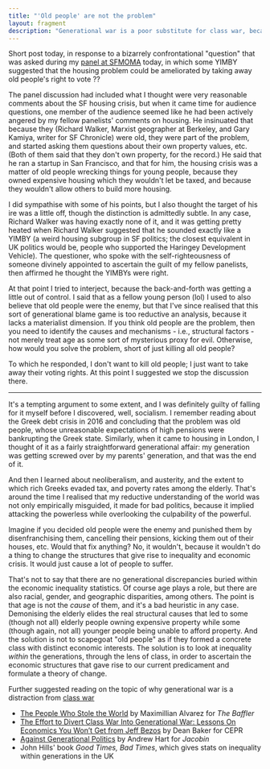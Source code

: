 ```yaml
---
title: "'Old people' are not the problem"
layout: fragment
description: "Generational war is a poor substitute for class war, because it misdiagnoses the cause of the problem."
---
```


Short post today, in response to a bizarrely confrontational "question" that was asked during my [panel at SFMOMA](https://publicknowledge.sfmoma.org/events/silicon-san-francisco-the-impact-of-tech-capital/) today, in which some YIMBY suggested that the housing problem could be ameliorated by taking away old people's right to vote ??

The panel discussion had included what I thought were very reasonable comments about the SF housing crisis, but when it came time for audience questions, one member of the audience seemed like he had been actively angered by my fellow panelists' comments on housing. He insinuated that because they (Richard Walker, Marxist geographer at Berkeley, and Gary Kamiya, writer for SF Chronicle) were old, they were part of the problem, and started asking them questions about their own property values, etc. (Both of them said that they don't own property, for the record.) He said that he ran a startup in San Francisco, and that for him, the housing crisis was a matter of old people wrecking things for young people, because they owned expensive housing which they wouldn't let be taxed, and because they wouldn't allow others to build more housing.

I did sympathise with some of his points, but I also thought the target of his ire was a little off, though the distinction is admittedly subtle. In any case, Richard Walker was having exactly none of it, and it was getting pretty heated when Richard Walker suggested that he sounded exactly like a YIMBY (a weird housing subgroup in SF politics; the closest equivalent in UK politics would be, people who supported the Haringey Development Vehicle). The questioner, who spoke with the self-righteousness of someone divinely appointed to ascertain the guilt of my fellow panelists, then affirmed he thought the YIMBYs were right.

At that point I tried to interject, because the back-and-forth was getting a little out of control. I said that as a fellow young person (lol) I used to also believe that old people were the enemy, but that I've since realised that this sort of generational blame game is too reductive an analysis, because it lacks a materialist dimension. If you think old people are the problem, then you need to identify the causes and mechanisms - i.e., structural factors - not merely treat age as some sort of mysterious proxy for evil. Otherwise, how would you solve the problem, short of just killing all old people?

To which he responded, I don't want to kill old people; I just want to take away their voting rights. At this point I suggested we stop the discussion there.

***

It's a tempting argument to some extent, and I was definitely guilty of falling for it myself before I discovered, well, socialism. I remember reading about the Greek debt crisis in 2016 and concluding that the problem was old people, whose unreasonable expectations of high pensions were bankrupting the Greek state. Similarly, when it came to housing in London, I thought of it as a fairly straightforward generational affair: my generation was getting screwed over by my parents' generation, and that was the end of it.

And then I learned about neoliberalism, and austerity, and the extent to which rich Greeks evaded tax, and poverty rates among the elderly. That's around the time I realised that my reductive understanding of the world was not only empirically misguided, it made for bad politics, because it implied attacking the powerless while overlooking the culpability of the powerful.

Imagine if you decided old people were the enemy and punished them by disenfranchising them, cancelling their pensions, kicking them out of their houses, etc. Would that fix anything? No, it wouldn't, because it wouldn't do a thing to change the structures that give rise to inequality and economic crisis. It would just cause a lot of people to suffer.

That's not to say that there are no generational discrepancies buried within the economic inequality statistics. Of course age plays a role, but there are also racial, gender, and geographic disparities, among others. The point is that age is not the _cause_ of them, and it's a bad heuristic in any case. Demonising the elderly elides the real structural causes that led to some (though not all) elderly people owning expensive property while some (though again, not all) younger people being unable to afford property. And the solution is not to scapegoat "old people" as if they formed a concrete class with distinct economic interests. The solution is to look at inequality _within_ the generations, through the lens of class, in order to ascertain the economic structures that gave rise to our current predicament and formulate a theory of change.

Further suggested reading on the topic of why generational war is a distraction from [class war](/fragments/tags#class-struggle)

* [The People Who Stole the World](https://thebaffler.com/outbursts/people-who-stole-the-world-alvarez) by Maximillian Alvarez for _The Baffler_
* [The Effort to Divert Class War Into Generational War: Lessons On Economics You Won’t Get from Jeff Bezos](http://cepr.net/blogs/beat-the-press/the-effort-to-divert-class-war-into-generational-war-lessons-on-economics-you-won-t-get-from-jeff-bezos) by Dean Baker for CEPR
* [Against Generational Politics](https://jacobinmag.com/2018/02/generational-theory-millennials-boomers-age-history) by Andrew Hart for _Jacobin_
* John Hills' book _Good Times, Bad Times_, which gives stats on inequality within generations in the UK
